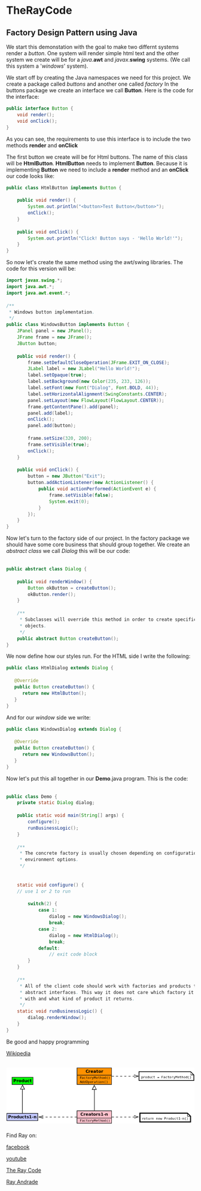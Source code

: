 # TheRayCode
## Factory Design Pattern using Java

We start this demonstation with the goal to make two differnt systems render a *button*.
One system will render simple html text and the other system we create will be for a *java*.**awt** and *javax*.**swing** systems. (We call this system a '*windows*' system).

We start off by creating the Java namespaces we need for this project.
We create a package called *buttons* and another one called *factory*
In the buttons package we create an interface we call **Button**.
Here is the code for the interface: 

```java
public interface Button {
    void render();
    void onClick();
}
```
As you can see, the requirements to use this interface is to include the two methods **render** and **onClick**

The first button we create will be for Html buttons. 
The name of this class will be **HtmlButton**.
**HtmlButton** needs to implement **Button**.
Because it is implementing **Button** we need to include a **render** method and an **onClick** our code looks like:

```java
public class HtmlButton implements Button {

    public void render() {
        System.out.println("<button>Test Button</button>");
        onClick();
    }

    public void onClick() {
        System.out.println("Click! Button says - 'Hello World!'");
    }
}
```
So now let's create the same method using the awt/swing libraries. The code for this version will be:

```java
import javax.swing.*;
import java.awt.*;
import java.awt.event.*;

/**
 * Windows button implementation.
 */
public class WindowsButton implements Button {
    JPanel panel = new JPanel();
    JFrame frame = new JFrame();
    JButton button;

    public void render() {
        frame.setDefaultCloseOperation(JFrame.EXIT_ON_CLOSE);
        JLabel label = new JLabel("Hello World!");
        label.setOpaque(true);
        label.setBackground(new Color(235, 233, 126));
        label.setFont(new Font("Dialog", Font.BOLD, 44));
        label.setHorizontalAlignment(SwingConstants.CENTER);
        panel.setLayout(new FlowLayout(FlowLayout.CENTER));
        frame.getContentPane().add(panel);
        panel.add(label);
        onClick();
        panel.add(button);

        frame.setSize(320, 200);
        frame.setVisible(true);
        onClick();
    }

    public void onClick() {
        button = new JButton("Exit");
        button.addActionListener(new ActionListener() {
            public void actionPerformed(ActionEvent e) {
                frame.setVisible(false);
                System.exit(0);
            }
        });
    }
}
```
Now let's turn to the factory side of our project.
In the factory package we should have some core business that should group together.
We create an *abstract class* we call *Dialog* this will be our code:
```java

public abstract class Dialog {

    public void renderWindow() {
        Button okButton = createButton();
        okButton.render();
    }

    /**
     * Subclasses will override this method in order to create specific button
     * objects.
     */
    public abstract Button createButton();
}

```
We now define how our styles run.
For the HTML side I write the following:
```java
public class HtmlDialog extends Dialog {

   @Override
   public Button createButton() {
      return new HtmlButton();
   }
}
```
And for our *window* side we write:
```java
public class WindowsDialog extends Dialog {

   @Override
   public Button createButton() {
      return new WindowsButton();
   }
}

```
Now let's put this all together in our **Demo**.java program.
This is the code:
```java

public class Demo {
    private static Dialog dialog;

    public static void main(String[] args) {
        configure();
        runBusinessLogic();
    }

    /**
     * The concrete factory is usually chosen depending on configuration or
     * environment options.
     */


    static void configure() {
    // use 1 or 2 to run

        switch(2) {
            case 1:
                dialog = new WindowsDialog();
                break;
            case 2:
                dialog = new HtmlDialog();
                break;
            default:
                // exit code block
        }
    }

    /**
     * All of the client code should work with factories and products through
     * abstract interfaces. This way it does not care which factory it works
     * with and what kind of product it returns.
     */
    static void runBusinessLogic() {
        dialog.renderWindow();
    }
}
```

Be good and happy programming


[Wikipedia](https://en.wikipedia.org/wiki/Factory_method_pattern/)

![Factory](https://github.com/RayAndrade/TheRayCode/blob/main/UMLs/images/Factory.png)
----------------------------------------------------------------------------------------------------

Find Ray on:

[facebook](https://www.facebook.com/TheRayCode/)

[youtube](https://www.youtube.com/user/AndradeRay/)

[The Ray Code](https://www.RayAndrade.com)

[Ray Andrade](https://www.RayAndrade.org)


